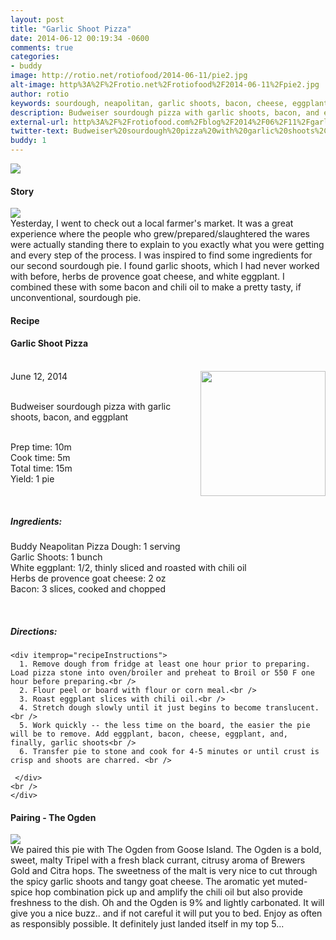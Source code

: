 ```yaml
---
layout: post
title: "Garlic Shoot Pizza"
date: 2014-06-12 00:19:34 -0600
comments: true
categories: 
- buddy
image: http://rotio.net/rotiofood/2014-06-11/pie2.jpg
alt-image: http%3A%2F%2Frotio.net%2Frotiofood%2F2014-06-11%2Fpie2.jpg
author: rotio
keywords: sourdough, neapolitan, garlic shoots, bacon, cheese, eggplant
description: Budweiser sourdough pizza with garlic shoots, bacon, and eggplant
external-url: http%3A%2F%2Frotiofood.com%2Fblog%2F2014%2F06%2F11%2Fgarlic-shoot-pizza%2F
twitter-text: Budweiser%20sourdough%20pizza%20with%20garlic%20shoots%2C%20bacon%2C%20and%20eggplant20on%20%23rotiofood
buddy: 1
---
```

<!-- more -->
<img src="http://rotio.net/rotiofood/2014-06-11/pie2.jpg" />
<a href="https://plus.google.com/107103100819027957630?rel=author" style="display:none">{{page.author }}</a>

<h4>Story</b> </h4>
 <div>
	<p><img src="http://rotio.net/rotiofood/2014-06-11/market.jpg"/><br/>Yesterday, I went to check out a local farmer's market. It was a great experience where the people who grew/prepared/slaughtered the wares were actually standing there to explain to you exactly what you were getting and every step of the process. I was inspired to find some ingredients for our second sourdough pie. I found garlic shoots, which I had never worked with before, herbs de provence goat cheese, and white eggplant. I combined these with some bacon and chili oil to make a pretty tasty, if unconventional, sourdough pie.</p>  
  </div>
<h4>Recipe</b> </h4> 
  <div itemscope itemtype="http://schema.org/Recipe" >
  <h4 itemprop="name">Garlic Shoot Pizza</h4>
  
  <br />
    June 12, 2014</time>
  <img itemprop="image" width="200px" align="right" src="http://rotio.net/rotiofood/2014-06-11/pie2.jpg" />
  
  <br /><span itemprop="description">Budweiser sourdough pizza with garlic shoots, bacon, and eggplant</span><br />

  <br />Prep time: <time datetime="PT0H10M" itemprop="prepTime">10m</time>
  <br />Cook time: <time datetime="PT0H5M" itemprop="cookTime">5m</time>
  <br />Total time: <time datetime="PT0H215M" itemprop="totalTime">15m</time>
  <br />Yield: <span itemprop="recipeYield">1 pie</span>
  
  <br />
  
 <h5>Ingredients:</h5>
    <span itemprop="ingredients" itemscope itemtype="http://schema.org/ingredients">
      <span itemprop="name">Buddy Neapolitan Pizza Dough</span>: 
      <span itemprop="amount">1 serving</span>
    </span><br />
	<span itemprop="ingredients" itemscope itemtype="http://schema.org/ingredients">
      <span itemprop="name">Garlic Shoots</span>: 
      <span itemprop="amount">1 bunch</span>
    </span><br />
    <span itemprop="ingredients" itemscope itemtype="http://schema.org/ingredients">
      <span itemprop="name">White eggplant</span>:
      <span itemprop="amount">1/2</span>, thinly sliced and roasted with chili oil
    </span><br />
	<span itemprop="ingredients" itemscope itemtype="http://schema.org/ingredients">
      <span itemprop="name">Herbs de provence goat cheese</span>:
      <span itemprop="amount">2 oz</span>
    </span><br />
	<span itemprop="ingredients" itemscope itemtype="http://schema.org/ingredients">
      <span itemprop="name">Bacon</span>:
      <span itemprop="amount">3 slices</span>, cooked and chopped
    </span><br />
	
	
  <br /><h5>Directions:</h5>
	
    <div itemprop="recipeInstructions">
	  1. Remove dough from fridge at least one hour prior to preparing. Load pizza stone into oven/broiler and preheat to Broil or 550 F one hour before preparing.<br />
	  2. Flour peel or board with flour or corn meal.<br />
	  3. Roast eggplant slices with chili oil.<br />
	  4. Stretch dough slowly until it just begins to become translucent. <br />
	  5. Work quickly -- the less time on the board, the easier the pie will be to remove. Add eggplant, bacon, cheese, eggplant, and, finally, garlic shoots<br />
	  6. Transfer pie to stone and cook for 4-5 minutes or until crust is crisp and shoots are charred. <br />
	 
	 </div>
	<br />
	</div>
<h4>Pairing - The Ogden</b> </h4> 
	<div>
	<img src="http://rotio.net/rotiofood/2014-06-11/ogden.jpg" />
	<br/>
	We paired this pie with The Ogden from Goose Island. The Ogden is a bold, sweet, malty Tripel with a fresh black currant, citrusy aroma of Brewers Gold and Citra hops. The sweetness of the malt is very nice to cut through the spicy garlic shoots and tangy goat cheese. The aromatic yet muted-spice hop combination pick up and amplify the chili oil but also provide freshness to the dish. Oh and the Ogden is 9% and lightly carbonated. It will give you a nice buzz.. and if not careful it will put you to bed. Enjoy as often as responsibly possible. It definitely just landed itself in my top 5...
	</div>
</div>


